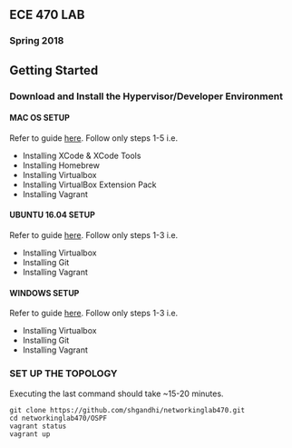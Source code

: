 ## ECE 470 LAB 
### Spring 2018

## Getting Started

### Download and Install the Hypervisor/Developer Environment
#### MAC OS SETUP
Refer to guide [here](https://github.com/CumulusNetworks/cldemo-vagrant/blob/master/documentation/macos/README.md). Follow only steps 1-5 i.e.
  - Installing XCode & XCode Tools
  - Installing Homebrew
  - Installing Virtualbox
  - Installing VirtualBox Extension Pack
  - Installing Vagrant
 
#### UBUNTU 16.04 SETUP
Refer to guide [here](https://github.com/CumulusNetworks/cldemo-vagrant/blob/master/documentation/linux/README.md). Follow only steps 1-3 i.e.
  - Installing Virtualbox
  - Installing Git
  - Installing Vagrant
  
#### WINDOWS SETUP
Refer to guide [here](https://github.com/CumulusNetworks/cldemo-vagrant/blob/master/documentation/windows/README.md). Follow only steps 1-3 i.e.
  - Installing Virtualbox
  - Installing Git
  - Installing Vagrant
  
### SET UP THE TOPOLOGY
Executing the last command should take ~15-20 minutes.

    git clone https://github.com/shgandhi/networkinglab470.git
    cd networkinglab470/OSPF
    vagrant status
    vagrant up
